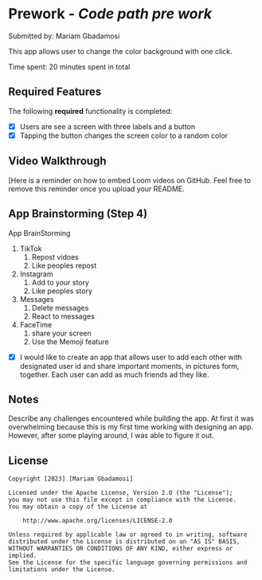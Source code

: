 # Prework - *Code path pre work*

Submitted by: Mariam Gbadamosi

This app allows user to change the color background with one click.

Time spent: 20 minutes spent in total

## Required Features

The following **required** functionality is completed:

- [x] Users are see a screen with three labels and a button
- [x] Tapping the button changes the screen color to a random color
 
## Video Walkthrough

[Here is a reminder on how to embed Loom videos on GitHub. Feel free to remove this reminder once you upload your README. 



## App Brainstorming (Step 4)
App BrainStorming
1. TikTok
    1. Repost vidoes
    2. Like peoples repost
2. Instagram
    1. Add to your story
    2. Like peoples story
3. Messages
    1. Delete messages
    2. React to messages
4. FaceTime
    1. share your screen
    2. Use the Memoji feature

- [x] I would like to create an app that allows user to add each other with designated user id and share important moments, in pictures form, together. Each user can add as much friends ad they like.

## Notes

Describe any challenges encountered while building the app.
At first it was overwhelming because this is my first time working with designing an app. However, after some playing around, I was able to figure it out.

## License

    Copyright [2023] [Mariam Gbadamosi]

    Licensed under the Apache License, Version 2.0 (the "License");
    you may not use this file except in compliance with the License.
    You may obtain a copy of the License at

        http://www.apache.org/licenses/LICENSE-2.0

    Unless required by applicable law or agreed to in writing, software
    distributed under the License is distributed on an "AS IS" BASIS,
    WITHOUT WARRANTIES OR CONDITIONS OF ANY KIND, either express or implied.
    See the License for the specific language governing permissions and
    limitations under the License.
